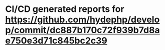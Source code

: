 # CI/CD generated reports for https://github.com/hydephp/develop/commit/dc887b170c72f939b7d8ae750e3d71c845bc2c39

